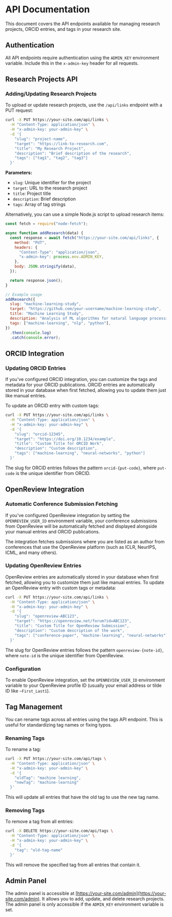 # API Documentation

This document covers the API endpoints available for managing research projects, ORCID entries, and tags in your research site.

## Authentication

All API endpoints require authentication using the `ADMIN_KEY` environment variable. Include this in the `x-admin-key` header for all requests.

## Research Projects API

### Adding/Updating Research Projects

To upload or update research projects, use the `/api/links` endpoint with a PUT request:

```bash
curl -X PUT https://your-site.com/api/links \
  -H "Content-Type: application/json" \
  -H "x-admin-key: your-admin-key" \
  -d '{
    "slug": "project-name",
    "target": "https://link-to-research.com",
    "title": "My Research Project",
    "description": "Brief description of the research",
    "tags": ["tag1", "tag2", "tag3"]
  }'
```

**Parameters:**

- `slug`: Unique identifier for the project
- `target`: URL to the research project
- `title`: Project title
- `description`: Brief description
- `tags`: Array of tag strings

Alternatively, you can use a simple Node.js script to upload research items:

```javascript
const fetch = require("node-fetch");

async function addResearch(data) {
  const response = await fetch("https://your-site.com/api/links", {
    method: "PUT",
    headers: {
      "Content-Type": "application/json",
      "x-admin-key": process.env.ADMIN_KEY,
    },
    body: JSON.stringify(data),
  });

  return response.json();
}

// Example usage
addResearch({
  slug: "machine-learning-study",
  target: "https://github.com/your-username/machine-learning-study",
  title: "Machine Learning Study",
  description: "Analysis of ML algorithms for natural language processing",
  tags: ["machine-learning", "nlp", "python"],
})
  .then(console.log)
  .catch(console.error);
```

## ORCID Integration

### Updating ORCID Entries

If you've configured ORCID integration, you can customize the tags and metadata for your ORCID publications. ORCID entries are automatically stored in your database when first fetched, allowing you to update them just like manual entries.

To update an ORCID entry with custom tags:

```bash
curl -X PUT https://your-site.com/api/links \
  -H "Content-Type: application/json" \
  -H "x-admin-key: your-admin-key" \
  -d '{
    "slug": "orcid-12345",
    "target": "https://doi.org/10.1234/example",
    "title": "Custom Title for ORCID Work",
    "description": "Custom description",
    "tags": ["machine-learning", "neural-networks", "python"]
  }'
```

The slug for ORCID entries follows the pattern `orcid-{put-code}`, where `put-code` is the unique identifier from ORCID.

## OpenReview Integration

### Automatic Conference Submission Fetching

If you've configured OpenReview integration by setting the `OPENREVIEW_USER_ID` environment variable, your conference submissions from OpenReview will be automatically fetched and displayed alongside your manual entries and ORCID publications.

The integration fetches submissions where you are listed as an author from conferences that use the OpenReview platform (such as ICLR, NeurIPS, ICML, and many others).

### Updating OpenReview Entries

OpenReview entries are automatically stored in your database when first fetched, allowing you to customize them just like manual entries. To update an OpenReview entry with custom tags or metadata:

```bash
curl -X PUT https://your-site.com/api/links \
  -H "Content-Type: application/json" \
  -H "x-admin-key: your-admin-key" \
  -d '{
    "slug": "openreview-ABC123",
    "target": "https://openreview.net/forum?id=ABC123",
    "title": "Custom Title for OpenReview Submission",
    "description": "Custom description of the work",
    "tags": ["conference-paper", "machine-learning", "neural-networks"]
  }'
```

The slug for OpenReview entries follows the pattern `openreview-{note-id}`, where `note-id` is the unique identifier from OpenReview.

### Configuration

To enable OpenReview integration, set the `OPENREVIEW_USER_ID` environment variable to your OpenReview profile ID (usually your email address or tilde ID like `~First_Last1`).

## Tag Management

You can rename tags across all entries using the tags API endpoint. This is useful for standardizing tag names or fixing typos.

### Renaming Tags

To rename a tag:

```bash
curl -X PUT https://your-site.com/api/tags \
  -H "Content-Type: application/json" \
  -H "x-admin-key: your-admin-key" \
  -d '{
    "oldTag": "machine learning",
    "newTag": "machine-learning"
  }'
```

This will update all entries that have the old tag to use the new tag name.

### Removing Tags

To remove a tag from all entries:

```bash
curl -X DELETE https://your-site.com/api/tags \
  -H "Content-Type: application/json" \
  -H "x-admin-key: your-admin-key" \
  -d '{
    "tag": "old-tag-name"
  }'
```

This will remove the specified tag from all entries that contain it.

## Admin Panel

The admin panel is accessible at [https://your-site.com/admin](https://your-site.com/admin). It allows you to add, update, and delete research projects. The admin panel is only accessible if the `ADMIN_KEY` environment variable is set.
